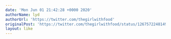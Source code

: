 ```yaml
---
date: 'Mon Jun 01 21:42:28 +0000 2020'
authorName: lyd
authorUrl: 'https://twitter.com/thegirlwithfood'
originalPost: 'https://twitter.com/thegirlwithfood/status/1267572248149442562'
layout: like
---
```

